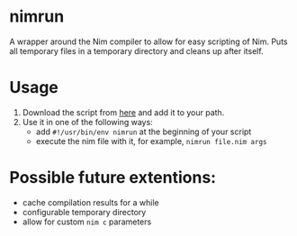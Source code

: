 # nimrun

A wrapper around the Nim compiler to allow for easy scripting of Nim. Puts
all temporary files in a temporary directory and cleans up after itself.

# Usage
1. Download the script from [here][nimrun] and add it to your path.
2. Use it in one of the following ways:
   - add `#!/usr/bin/env nimrun` at the beginning of your script
   - execute the nim file with it, for example, `nimrun file.nim args`

[nimrun]: https://raw.githubusercontent.com/flaviut/nimrun/master/nimrun


# Possible future extentions:
 - cache compilation results for a while
 - configurable temporary directory
 - allow for custom `nim c` parameters

